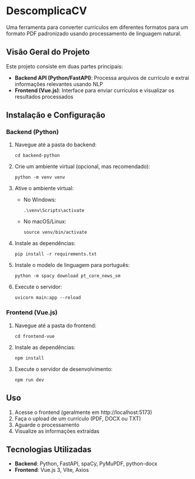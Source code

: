 # DescomplicaCV

Uma ferramenta para converter currículos em diferentes formatos para um formato PDF padronizado usando processamento de linguagem natural.

## Visão Geral do Projeto

Este projeto consiste em duas partes principais:
- **Backend API (Python/FastAPI)**: Processa arquivos de currículo e extrai informações relevantes usando NLP
- **Frontend (Vue.js)**: Interface para enviar currículos e visualizar os resultados processados

## Instalação e Configuração

### Backend (Python)

1. Navegue até a pasta do backend:
   ```
   cd backend-python
   ```

2. Crie um ambiente virtual (opcional, mas recomendado):
   ```
   python -m venv venv
   ```

3. Ative o ambiente virtual:
   - No Windows:
     ```
     .\venv\Scripts\activate
     ```
   - No macOS/Linux:
     ```
     source venv/bin/activate
     ```

4. Instale as dependências:
   ```
   pip install -r requirements.txt
   ```

5. Instale o modelo de linguagem para português:
   ```
   python -m spacy download pt_core_news_sm
   ```

6. Execute o servidor:
   ```
   uvicorn main:app --reload
   ```

### Frontend (Vue.js)

1. Navegue até a pasta do frontend:
   ```
   cd frontend-vue
   ```

2. Instale as dependências:
   ```
   npm install
   ```

3. Execute o servidor de desenvolvimento:
   ```
   npm run dev
   ```

## Uso

1. Acesse o frontend (geralmente em http://localhost:5173)
2. Faça o upload de um currículo (PDF, DOCX ou TXT)
3. Aguarde o processamento
4. Visualize as informações extraídas

## Tecnologias Utilizadas

- **Backend**: Python, FastAPI, spaCy, PyMuPDF, python-docx
- **Frontend**: Vue.js 3, Vite, Axios
